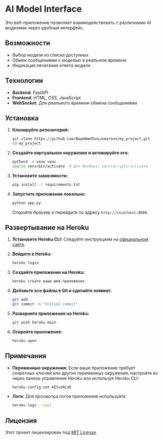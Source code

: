 # AI Model Interface

Это веб-приложение позволяет взаимодействовать с различными AI моделями через удобный интерфейс.

## Возможности

- Выбор модели из списка доступных
- Обмен сообщениями с моделью в реальном времени
- Индикация печатания ответа модели

## Технологии

- **Backend**: FastAPI
- **Frontend**: HTML, CSS, JavaScript
- **WebSocket**: Для реального времени обмена сообщениями

## Установка

1. **Клонируйте репозиторий:**

    ```bash
    git clone https://github.com/ВашеИмяПользователя/my_project.git
    cd my_project
    ```

2. **Создайте виртуальное окружение и активируйте его:**

    ```bash
    python3 -m venv venv
    source venv/bin/activate  # Для Windows: venv\Scripts\activate
    ```

3. **Установите зависимости:**

    ```bash
    pip install -r requirements.txt
    ```

4. **Запустите приложение локально:**

    ```bash
    python app.py
    ```

    Откройте браузер и перейдите по адресу `http://localhost:8000`.

## Развертывание на Heroku

1. **Установите Heroku CLI:** Следуйте инструкциям на [официальном сайте](https://devcenter.heroku.com/articles/heroku-cli).

2. **Войдите в Heroku:**

    ```bash
    heroku login
    ```

3. **Создайте приложение на Heroku:**

    ```bash
    heroku create ваше-имя-приложения
    ```

4. **Добавьте все файлы в Git и сделайте коммит:**

    ```bash
    git add .
    git commit -m "Initial commit"
    ```

5. **Разверните приложение на Heroku:**

    ```bash
    git push heroku main
    ```

6. **Откройте приложение:**

    ```bash
    heroku open
    ```

## Примечания

- **Переменные окружения:** Если ваше приложение требует секретных ключей или других переменных окружения, настройте их через панель управления Heroku или используя Heroku CLI:

    ```bash
    heroku config:set KEY=VALUE
    ```

- **Логи:** Для просмотра логов приложения используйте:

    ```bash
    heroku logs --tail
    ```

## Лицензия

Этот проект лицензирован под [MIT License](LICENSE).


